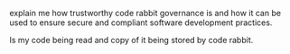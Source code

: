 explain me how trustworthy code rabbit governance is and how it can be used to ensure secure and compliant software development practices.

Is my code being read and copy of it being stored by code rabbit.